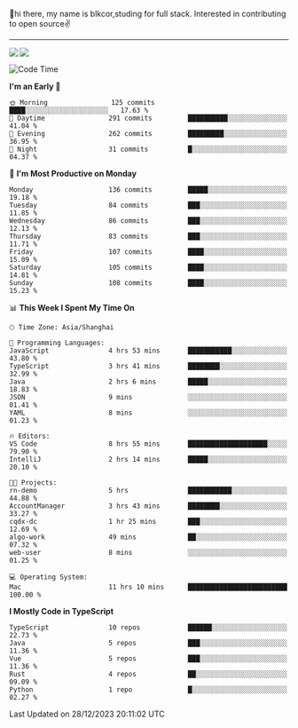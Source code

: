 👋hi there, my name is blkcor,studing for full stack.
Interested in contributing to open source✌️

<hr/>

![](https://github-readme-stats.vercel.app/api?username=blkcor)
<a href="https://github.com/blkcor/github-readme-stats">
    <img align="left" src="https://github-readme-stats.vercel.app/api/top-langs/?username=blkcor&hide=jupyter%20notebook,shaderlab,tex,c%23&langs_count=9" />
</a>


<!--START_SECTION:waka-->
![Code Time](http://img.shields.io/badge/Code%20Time-819%20hrs%2040%20mins-blue)

**I'm an Early 🐤** 

```text
🌞 Morning                125 commits         ████░░░░░░░░░░░░░░░░░░░░░   17.63 % 
🌆 Daytime                291 commits         ██████████░░░░░░░░░░░░░░░   41.04 % 
🌃 Evening                262 commits         █████████░░░░░░░░░░░░░░░░   36.95 % 
🌙 Night                  31 commits          █░░░░░░░░░░░░░░░░░░░░░░░░   04.37 % 
```
📅 **I'm Most Productive on Monday** 

```text
Monday                   136 commits         █████░░░░░░░░░░░░░░░░░░░░   19.18 % 
Tuesday                  84 commits          ███░░░░░░░░░░░░░░░░░░░░░░   11.85 % 
Wednesday                86 commits          ███░░░░░░░░░░░░░░░░░░░░░░   12.13 % 
Thursday                 83 commits          ███░░░░░░░░░░░░░░░░░░░░░░   11.71 % 
Friday                   107 commits         ████░░░░░░░░░░░░░░░░░░░░░   15.09 % 
Saturday                 105 commits         ████░░░░░░░░░░░░░░░░░░░░░   14.81 % 
Sunday                   108 commits         ████░░░░░░░░░░░░░░░░░░░░░   15.23 % 
```


📊 **This Week I Spent My Time On** 

```text
🕑︎ Time Zone: Asia/Shanghai

💬 Programming Languages: 
JavaScript               4 hrs 53 mins       ███████████░░░░░░░░░░░░░░   43.80 % 
TypeScript               3 hrs 41 mins       ████████░░░░░░░░░░░░░░░░░   32.99 % 
Java                     2 hrs 6 mins        █████░░░░░░░░░░░░░░░░░░░░   18.83 % 
JSON                     9 mins              ░░░░░░░░░░░░░░░░░░░░░░░░░   01.41 % 
YAML                     8 mins              ░░░░░░░░░░░░░░░░░░░░░░░░░   01.23 % 

🔥 Editors: 
VS Code                  8 hrs 55 mins       ████████████████████░░░░░   79.90 % 
IntelliJ                 2 hrs 14 mins       █████░░░░░░░░░░░░░░░░░░░░   20.10 % 

🐱‍💻 Projects: 
rn-demo                  5 hrs               ███████████░░░░░░░░░░░░░░   44.88 % 
AccountManager           3 hrs 43 mins       ████████░░░░░░░░░░░░░░░░░   33.27 % 
cqdx-dc                  1 hr 25 mins        ███░░░░░░░░░░░░░░░░░░░░░░   12.69 % 
algo-work                49 mins             ██░░░░░░░░░░░░░░░░░░░░░░░   07.32 % 
web-user                 8 mins              ░░░░░░░░░░░░░░░░░░░░░░░░░   01.25 % 

💻 Operating System: 
Mac                      11 hrs 10 mins      █████████████████████████   100.00 % 
```

**I Mostly Code in TypeScript** 

```text
TypeScript               10 repos            ██████░░░░░░░░░░░░░░░░░░░   22.73 % 
Java                     5 repos             ███░░░░░░░░░░░░░░░░░░░░░░   11.36 % 
Vue                      5 repos             ███░░░░░░░░░░░░░░░░░░░░░░   11.36 % 
Rust                     4 repos             ██░░░░░░░░░░░░░░░░░░░░░░░   09.09 % 
Python                   1 repo              █░░░░░░░░░░░░░░░░░░░░░░░░   02.27 % 
```




 Last Updated on 28/12/2023 20:11:02 UTC
<!--END_SECTION:waka-->


